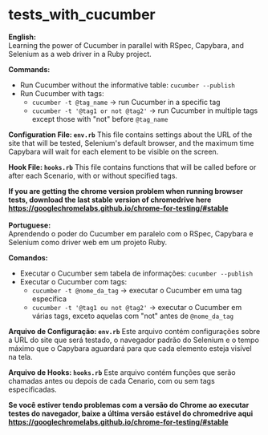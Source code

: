 # tests_with_cucumber

**English:**<br>
Learning the power of Cucumber in parallel with RSpec, Capybara, and Selenium as a web driver in a Ruby project.

**Commands:**
- Run Cucumber without the informative table: `cucumber --publish`
- Run Cucumber with tags:
  - `cucumber -t @tag_name` -> run Cucumber in a specific tag
  - `cucumber -t '@tag1 or not @tag2'` -> run Cucumber in multiple tags except those with "not" before `@tag_name`

**Configuration File: `env.rb`**
This file contains settings about the URL of the site that will be tested, Selenium's default browser, and the maximum time Capybara will wait for each element to be visible on the screen.

**Hook File: `hooks.rb`**
This file contains functions that will be called before or after each Scenario, with or without specified tags.

**If you are getting the chrome version problem when running browser tests, download the last stable version of chromedrive here <a>https://googlechromelabs.github.io/chrome-for-testing/#stable</a>**
<br>
<br>
**Portuguese:**<br>
Aprendendo o poder do Cucumber em paralelo com o RSpec, Capybara e Selenium como driver web em um projeto Ruby.

**Comandos:**
- Executar o Cucumber sem tabela de informações: `cucumber --publish`
- Executar o Cucumber com tags:
  - `cucumber -t @nome_da_tag` -> executar o Cucumber em uma tag específica
  - `cucumber -t '@tag1 ou not @tag2'` -> executar o Cucumber em várias tags, exceto aquelas com "not" antes de `@nome_da_tag`

**Arquivo de Configuração: `env.rb`**
Este arquivo contém configurações sobre a URL do site que será testado, o navegador padrão do Selenium e o tempo máximo que o Capybara aguardará para que cada elemento esteja visível na tela.

**Arquivo de Hooks: `hooks.rb`**
Este arquivo contém funções que serão chamadas antes ou depois de cada Cenario, com ou sem tags especificadas.

**Se você estiver tendo problemas com a versão do Chrome ao executar testes do navegador, baixe a última versão estável do chromedrive aqui <a>https://googlechromelabs.github.io/chrome-for-testing/#stable</a>**
